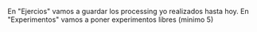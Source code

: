 ﻿En "Ejercios" vamos a guardar los processing yo realizados hasta hoy.
En "Experimentos" vamos a poner experimentos libres (minimo 5)